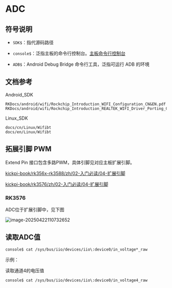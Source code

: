 # ADC



## 符号说明

* `SDK$`：指代源码路径

* `console$`：泛指主板的命令行控制台。[主板命令行控制台](../02-入门必读/02-快速使用.md#console_readme)

* `ADB$`：Android Debug Bridge 命令行工具，泛指可运行 ADB 的环境



## 文档参考

Android_SDK

```
RKDocs/android/wifi/Rockchip_Introduction_WIFI_Configuration_CN&EN.pdf
RKDocs/android/wifi/Rockchip_Introduction_REALTEK_WIFI_Driver_Porting_CN&EN.pdf
```

Linux_SDK

```
docs/cn/Linux/Wifibt
docs/en/Linux/Wifibt
```



## 拓展引脚 PWM

Extend Pin 接口包含多路PWM，具体引脚见对应主板扩展引脚。

[kickpi-book/rk356x-rk3588/zh/02-入门必读/04-扩展引脚](../../../rk356x-rk3588/zh/02-入门必读/04-扩展引脚)

[kickpi-book/rk3576/zh/02-入门必读/04-扩展引脚](../../../rk3576/zh/02-入门必读/04-扩展引脚)



### RK3576

ADC位于扩展引脚中，见下图

![image-20250422110732652](C:\Users\16708\AppData\Roaming\Typora\typora-user-images\image-20250422110732652.png)



## **读取ADC值**

```
console$ cat /sys/bus/iio/devices/iio\:device0/in_voltage*_raw
```



示例：

读取通道4的电压值

```
console$ cat /sys/bus/iio/devices/iio\:device0/in_voltage4_raw
```

